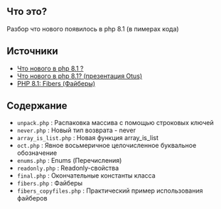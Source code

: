 ## Что это?
Разбор что нового появилось в php 8.1 (в пимерах кода)

## Источники
- [Что нового в php 8.1 ?](http://nujensait.ru/10518/)
- [Что нового в php 8.1? (презентация Otus)](http://nujensait.ru/10736/)
- [PHP 8.1: Fibers (Файберы)](https://sergeymukhin.com/blog/php-81-fibers)

## Содержание
- ``unpack.php`` : Распаковка массива с помощью строковых ключей
- ``never.php`` : Новый тип возврата - never
- ``array_is_list.php`` : Новая функция array_is_list
- ``oct.php`` : Явное восьмеричное целочисленное буквальное обозначение
- ``enums.php`` : Enums (Перечисления)
- ``readonly.php`` : Readonly-свойства
- ``final.php`` : Окончательные константы класса
- ``fibers.php`` : Файберы 
- ``fibers_copyfiles.php`` : Практический пример использования файберов


